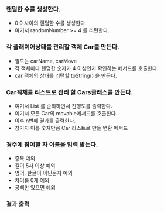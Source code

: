 ### 랜덤한 수를 생성한다.
- 0 9 사이의 랜덤한 수를 생성한다.
- 여기서 randomNumber >= 4 를 리턴한다.

### 각 플래이어상태를 관리할 객체 Car를 만든다.
- 필드는 carName, carMove
- 각 객체마다 랜덤한 숫자가 4 이상인지 확인하는 메서드를 호출한다.
- car 객체의 상태를 리턴할 toString() 을 만든다.

### Car객체를 리스트로 관리 할 Cars클래스를 만든다.
- 여기서 List<Car> 를 순회하면서 진행도를 출력한다.
- 여기서 모든 Car의 movable메서드를 호출한다.
- 이후 n번째 결과를 출력한다. 
- 참가자 이름 숫자만큼 Car 리스트로 만들 변환 메서드


### 경주에 참여할 차 이름을 입력 받는다.
- 중복 예외
- 길이 5자 이상 예외
- 영어, 한글이 아닌문자 예외
- 차이름 0개 예외
- 공백만 있으면 예외

### 결과 출력
